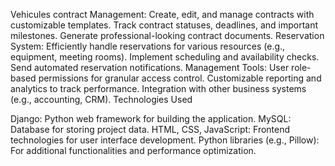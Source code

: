 Vehicules contract Management:
Create, edit, and manage contracts with customizable templates.
Track contract statuses, deadlines, and important milestones.
Generate professional-looking contract documents.
Reservation System:
Efficiently handle reservations for various resources (e.g., equipment, meeting rooms).
Implement scheduling and availability checks.
Send automated reservation notifications.
Management Tools:
User role-based permissions for granular access control.
Customizable reporting and analytics to track performance.
Integration with other business systems (e.g., accounting, CRM).
Technologies Used

Django: Python web framework for building the application.
MySQL: Database for storing project data.
HTML, CSS, JavaScript: Frontend technologies for user interface development.
Python libraries (e.g., Pillow): For additional functionalities and performance optimization.